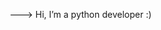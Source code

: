 ---> Hi, I’m a python developer :)

<!---
rezamousavi99/rezamousavi99 is a ✨ special ✨ repository because its `README.md` (this file) appears on your GitHub profile.
You can click the Preview link to take a look at your changes.
--->
